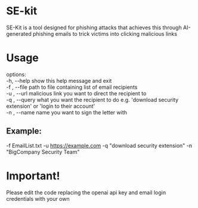 # SE-kit

SE-Kit is a tool designed for phishing attacks that achieves this through AI-generated phishing emails to trick victims into clicking
malicious links

# Usage

options: <br />
  -h, --help     show this help message and exit <br />
  -f , --file    path to file containing list of email recipients <br />
  -u , --url     malicious link you want to direct the recipient to <br />
  -q , --query   what you want the recipient to do e.g. 'download security extension' or 'login to their account' <br />
  -n , --name    name you want to sign the letter with <br />
  
## Example:
-f EmailList.txt -u https://example.com -q "download security extension" -n "BigCompany Security Team"

# Important!

Please edit the code replacing the openai api key and email login credentials with your own
